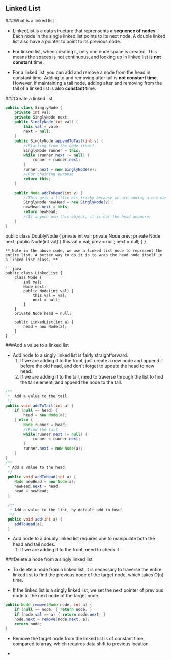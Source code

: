 ## <a name='toc'>Linked List</a>

###What is a linked list

* LinkedList is a data structure that reprensents **a sequence of nodes**. Each node in the single linked list points to its next node. A double linked list also have a pointer to point to its previous node.

* For linked list, when creating it, only one node space is created. This means the spaces is not continuous, and looking up in linked list is **not constant** time.

* For a linked list, you can add and remove a node from the head in constant time. Adding to and removing after tail is **not constant time**. However, if maintaining a tail node, adding after and removing from the tail of a linked list is also **constant** time.


###Create a linked list

```java
public class SinglyNode {
    private int val;
    private SinglyNode next;
    public SinglyNode(int val) {
        this.val = vale;
        next = null;
    }
    public SinglyNode appendToTail(int v) {
        //Starting from the node itself.
        SinglyNode runner = this;
        while (runner.next != null) {
            runner = runner.next;
        }
        runner.next = new SinglyNode(v);
        //For chaining purpose
        return this;
    }

    public Node addToHead(int v) {
        //This gets a little bit tricky because we are adding a new node to **this** node.
        SinglyNode newHead = new SinglyNode(v);
        newHead.next = this;
        return newHead;
        //If anyone use this object, it is not the head anymore.
    }
}
```

public class DoublyNode {
    private int val;
    private Node prev;
    private Node next;
    public Node(int val) {
        this.val = val;
        prev = null;
        next = null;
    }
}
```
**_Note in the above code, we use a linked list node to represent the entire list. A better way to do it is to wrap the head node itself in a linked list class._**

```java
public class LinkedList {
    class Node {
        int val;
        Node next;
        public Node(int val) {
            this.val = val;
            next = null;
        }
    }
    private Node head = null;

    public LinkedList(int a) {
        head = new Node(a);
    }
}
```

###Add a value to a linked list

* Add node to a singly linked list is fairly straightforward.
  1. If we are adding it to the front, just create a new node and append it before the old head, and don`t forget to update the head to new head.
  2. If we are adding it to the tail, need to traverse through the list to find the tail element, and append the node to the tail.
```java
/**
 *  Add a value to the tail.
 */
public void addToTail(int a) {
    if (null == head) {
        head = new Node(a);
    } else {
        Node runner = head;
        //Find the tail
        while(runner.next != null) {
            runner = runner.next;
        }
        runner.next = new Node(a);
    }
}
/**
 * Add a value to the head.
 */
 public void addToHead(int a) {
    Node newHead = new Node(a);
    newHead.next = head;
    head = newHead;
 }

 /**
  * Add a value to the list, by default add to head.
  */
 public void add(int a) {
    addToHead(a);
 }
```

* Add node to a doubly linked list requires one to manipulate both the head and tail nodes.
  1. If we are adding it to the front, need to check if

###Delete a node from a singly linked list

* To delete a node from a linked list, it is necessary to traverse the entire linked list to find the previous node of the target node, which takes O(n) time.

* If the linked list is a singly linked list, we set the next pointer of previous node to the next node of the target node.
```java
public Node remove(Node node, int a) {
    if (null == node) { return node; }
    if (node.val == a) { return node.next; }
    node.next = remove(node.next, a);
    return node;
}
```

* Remove the target node from the linked list is of constant time, compared to array, which requires data shift to previous location.

*



